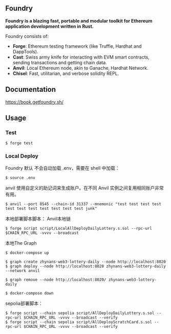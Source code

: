 ## Foundry

**Foundry is a blazing fast, portable and modular toolkit for Ethereum application development written in Rust.**

Foundry consists of:

- **Forge**: Ethereum testing framework (like Truffle, Hardhat and DappTools).
- **Cast**: Swiss army knife for interacting with EVM smart contracts, sending transactions and getting chain data.
- **Anvil**: Local Ethereum node, akin to Ganache, Hardhat Network.
- **Chisel**: Fast, utilitarian, and verbose solidity REPL.

## Documentation

https://book.getfoundry.sh/

## Usage

### Test

```shell
$ forge test
```

### Local Deploy

Foundry 默认 不会自动加载 .env，需要在 shell 中加载：

```
$ source .env
```

anvil
使用自定义的助记词来生成账户。在不同 Anvil 实例之间复用相同账户非常有用。

```shell
$ anvil --port 8545 --chain-id 31337 --mnemonic "test test test test test test test test test test test junk"
```

本地部署脚本脚本：
Anvil本地链

```shell
$ forge script script/LocalAllDeployDailyLottery.s.sol --rpc-url $CHAIN_RPC_URL -vvvv --broadcast
```

本地The Graph

```shell
$ docker-compose up

$ graph create zhynans-web3-lottery-daily --node http://localhost:8020
$ graph deploy --node http://localhost:8020 zhynans-web3-lottery-daily --network anvil

$ graph remove --node http://localhost:8020/ zhynans-web3-lottery-daily

$ docker-compose down
```

sepolia部署脚本：

```shell
$ forge script --chain sepolia script/AllDeployDailyLottery.s.sol --rpc-url $CHAIN_RPC_URL -vvvv --broadcast --verify
$ forge script --chain sepolia script/AllDeployScratchCard.s.sol --rpc-url $CHAIN_RPC_URL -vvvv --broadcast --verify
```
